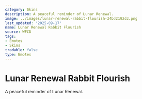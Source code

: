 ```yaml
---
category: Skins
description: A peaceful reminder of Lunar Renewal.
image: ../images/lunar-renewal-rabbit-flourish-34bd2192d3.png
last_updated: '2025-09-17'
name: Lunar Renewal Rabbit Flourish
source: WFCD
tags:
- Emotes
- Skins
tradable: false
type: Emotes
---
```


# Lunar Renewal Rabbit Flourish

A peaceful reminder of Lunar Renewal.

